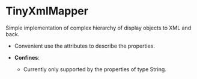 # TinyXmlMapper

Simple implementation of complex hierarchy of display objects to XML and back.

* Convenient use the attributes to describe the properties.

* **Confines**:
  * Currently only supported by the properties of type String.